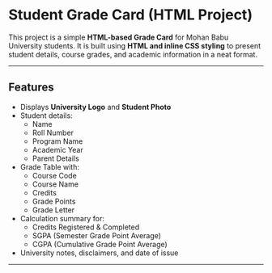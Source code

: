 # Student Grade Card (HTML Project)

This project is a simple **HTML-based Grade Card** for Mohan Babu University students. It is built using **HTML and inline CSS styling** to present student details, course grades, and academic information in a neat format.

---

## Features

- Displays **University Logo** and **Student Photo**  
- Student details:  
  - Name  
  - Roll Number  
  - Program Name  
  - Academic Year  
  - Parent Details  
- Grade Table with:
  - Course Code  
  - Course Name  
  - Credits  
  - Grade Points  
  - Grade Letter  
- Calculation summary for:
  - Credits Registered & Completed  
  - SGPA (Semester Grade Point Average)  
  - CGPA (Cumulative Grade Point Average)  
- University notes, disclaimers, and date of issue  

---
